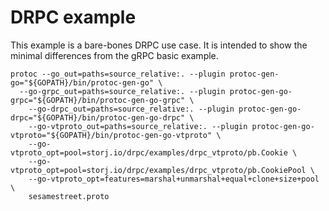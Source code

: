 # DRPC example

This example is a bare-bones DRPC use case. It is intended
to show the minimal differences from the gRPC basic example.


```
protoc --go_out=paths=source_relative:. --plugin protoc-gen-go="${GOPATH}/bin/protoc-gen-go" \
  --go-grpc_out=paths=source_relative:. --plugin protoc-gen-go-grpc="${GOPATH}/bin/protoc-gen-go-grpc" \
	--go-drpc_out=paths=source_relative:. --plugin protoc-gen-go-drpc="${GOPATH}/bin/protoc-gen-go-drpc" \
	--go-vtproto_out=paths=source_relative:. --plugin protoc-gen-go-vtproto="${GOPATH}/bin/protoc-gen-go-vtproto" \
	--go-vtproto_opt=pool=storj.io/drpc/examples/drpc_vtproto/pb.Cookie \
	--go-vtproto_opt=pool=storj.io/drpc/examples/drpc_vtproto/pb.CookiePool \
	--go-vtproto_opt=features=marshal+unmarshal+equal+clone+size+pool \
	sesamestreet.proto
```
